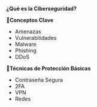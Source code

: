 **¿Qué es la Ciberseguridad?**

**🔑Conceptos Clave**
- Amenazas
- Vulnerabilidades
- Malware
- Phishing
- DDoS

**🔐Técnicas de Protección Básicas**
- Contraseña Segura
- 2FA
- VPN
- Redes